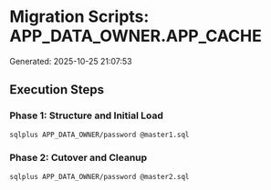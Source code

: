 # Migration Scripts: APP_DATA_OWNER.APP_CACHE

Generated: 2025-10-25 21:07:53

## Execution Steps

### Phase 1: Structure and Initial Load
```bash
sqlplus APP_DATA_OWNER/password @master1.sql
```

### Phase 2: Cutover and Cleanup
```bash
sqlplus APP_DATA_OWNER/password @master2.sql
```
